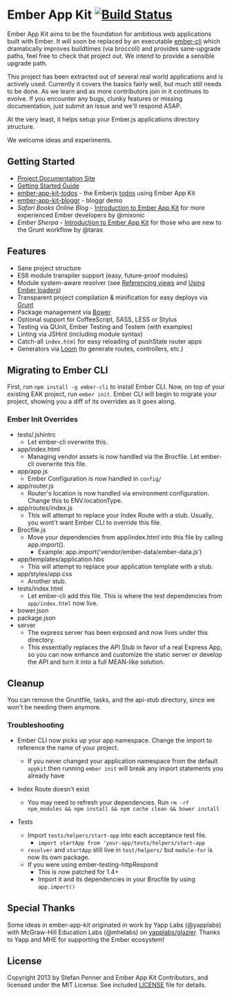 # Ember App Kit [![Build Status](https://travis-ci.org/stefanpenner/ember-app-kit.png?branch=master)](https://travis-ci.org/stefanpenner/ember-app-kit)

Ember App Kit aims to be the foundation for ambitious web applications built with Ember. It will soon be replaced by an executable [ember-cli](https://github.com/stefanpenner/ember-cli) which dramatically improves buildtimes (via broccoli) and provides sane-upgrade paths, feel free to check that project out. We intend to provide a sensible upgrade path.

This project has been extracted out of several real world applications and is actively used. Currently it covers the basics fairly well, but much still needs to be done. As we learn and as more contributors join in it continues to evolve. If you encounter any bugs, clunky features or missing documentation, just submit an issue and we'll respond ASAP.

At the very least, it helps setup your Ember.js applications directory structure.

We welcome ideas and experiments.

## Getting Started

* [Project Documentation Site](http://stefanpenner.github.io/ember-app-kit/)
* [Getting Started Guide](http://stefanpenner.github.io/ember-app-kit/guides/getting-started.html)
* [ember-app-kit-todos](https://github.com/stefanpenner/ember-app-kit-todos) - the Emberjs [todos](http://emberjs.com/guides/getting-started/) using Ember App Kit 
* [ember-app-kit-bloggr](https://github.com/pixelhandler/ember-app-kit-example-with-bloggr-client) - bloggr demo
* *Safari Books Online Blog* - [Introduction to Ember App Kit](http://blog.safaribooksonline.com/2013/09/18/ember-app-kit/) for more experienced Ember developers by @mixonic
* *Ember Sherpa* - [Introduction to Ember App Kit](http://embersherpa.com/articles/introduction-to-ember-app-kit/) for those who are new to the Grunt workflow by @taras 


## Features

- Sane project structure
- ES6 module transpiler support (easy, future-proof modules)
- Module system-aware resolver (see [Referencing views](https://github.com/stefanpenner/ember-app-kit/wiki/Referencing-Views) and [Using Ember loaders](https://github.com/stefanpenner/ember-app-kit/wiki/Using-Ember-loaders))
- Transparent project compilation & minification for easy deploys via [Grunt](http://gruntjs.com/)
- Package management via [Bower](https://github.com/bower/bower)
- Optional support for CoffeeScript, SASS, LESS or Stylus
- Testing via QUnit, Ember Testing and Testem (with examples)
- Linting via JSHint (including module syntax)
- Catch-all `index.html` for easy reloading of pushState router apps
- Generators via [Loom](https://github.com/cavneb/loom-generators-ember-appkit) (to generate routes, controllers, etc.)

## Migrating to Ember CLI

First, run `npm install -g ember-cli` to install Ember CLI.
Now, on top of your existing EAK project, run `ember init`. Ember CLI
will begin to migrate your project, showing you a diff of its overrides as it
goes along.

### Ember Init Overrides

* tests/.jshintrc
  * Let ember-cli overwrite this.
* app/index.html
    * Managing vendor assets is now handled via the Brocfile. Let
      ember-cli overwrite this file.
* app/app.js
  * Ember Configuration is now handled in `config/`
* app/router.js
  * Router's location is now handled via environment configuration.
    Change this to ENV.locationType.
* app/routes/index.js
  * This will attempt to replace your Index Route with a stub. Usually,
    you wont't want Ember CLI to override this file.
* Brocfile.js
  * Move your dependencies from app/index.html into this file by calling
    app.import().
    * Example: app.import('vendor/ember-data/ember-data.js')
* app/templates/application.hbs
  * This will attempt to replace your application template with a stub.
* app/styles/app.css
  * Another stub.
* tests/index.html
  * Let ember-cli add this file. This is where the test dependencies
    from `app/index.html` now live.
* bower.json
* package.json
* server
  * The express server has been exposed and now lives under this
    directory.
  * This essentially replaces the API Stub in favor of a real
    Express App, so you can now enhance and customize the static server
    or develop the API and turn it into a full MEAN-like solution.

## Cleanup

You can remove the Gruntfile, tasks, and the api-stub directory, since we
won't be needing them anymore.

### Troubleshooting

* Ember CLI now picks up your app namespace. Change the import to
  reference the name of your project.
  * If you never changed your application namespace from the default
    `appkit` then running `ember init` will break any import statements
     you already have

* Index Route doesn't exist
  * You may need to refresh your dependencies. Run `rm -rf npm_modules && npm install && npm
    cache clean && bower install`

* Tests
  * Import `tests/helpers/start-app` into each acceptance test file.
    * `import startApp from 'your-app/tests/helpers/start-app`
  * `resolver` and `startApp` still live in `test/helpers/` but
    `module-for` is now its own package.
  * If you were using ember-testing-httpRespond
    * This is now patched for 1.4+
    * Import it and its dependencies in your Brocfile by using
      `app.import()`

## Special Thanks

Some ideas in ember-app-kit originated in work by Yapp Labs (@yapplabs) with McGraw-Hill Education Labs (@mhelabs) on [yapplabs/glazier](https://github.com/yapplabs/glazier). Thanks to Yapp and MHE for supporting the Ember ecosystem!

## License

Copyright 2013 by Stefan Penner and Ember App Kit Contributors, and licensed under the MIT License. See included
[LICENSE](/stefanpenner/ember-app-kit/blob/master/LICENSE) file for details.
